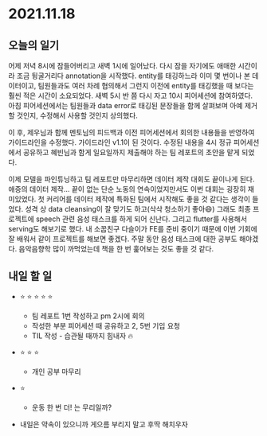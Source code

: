 2021.11.18
=====
오늘의 일기
-----
어제 저녁 8시에 잠들어버리고 새벽 1시에 일어났다. 다시 잠을 자기에도 애매한 시간이라 조금 뒹굴거리다 annotation을 시작했다. entity를 태깅하느라 이미 몇 번이나 본 데이터이고, 팀원들과도 여러 차례 협의해서 그런지 이전에 entity를 태깅했을 때 보다는 훨씬 적은 시간이 소요되었다. 새벽 5시 반 쯤 다시 자고 10시 피어세션에 참여하였다. 아침 피어세션에서는 팀원들과 data error로 태깅된 문장들을 함께 살펴보며 아예 제거할 것인지, 수정해서 사용할 것인지 상의했다.

이 후, 제우님과 함께 멘토님의 피드백과 이전 피어세션에서 회의한 내용들을 반영하여 가이드라인을 수정했다. 가이드라인 v1.1이 된 것이다. 수정된 내용을 4시 정규 피어세션에서 공유하고 혜빈님과 함게 일요일까지 제출해야 하는 팀 레포트의 초안을 맡게 되었다.

이제 모델을 파인튜닝하고 팀 레포트만 마무리하면 데이터 제작 대회도 끝이나게 된다. 애증의 데이터 제작... 끝이 없는 단순 노동의 연속이었지만서도 이번 대회는 굉장히 재미있었다. 첫 커리어를 데이터 제작에 특화된 팀에서 시작해도 좋을 것 같다는 생각이 들었다. 성격 상 data cleansing이 잘 맞기도 하고(삭삭 청소하기 좋아:smile:) 그래도 최종 프로젝트에 speech 관련 음성 태스크를 하게 되어 신난다. 그리고 flutter를 사용해서 serving도 해보기로 했다. 내 소꿉친구 다슬이가 FE를 준비 중이기 때문에 이번 기회에 잘 배워서 같이 프로젝트를 해보면 좋겠다. 주말 동안 음성 태스크에 대한 공부도 해야겠다. 음악음향학 많이 까먹었는데 책을 한 번 훑어보는 것도 좋을 것 같다.

내일 할 일
-----
- :star: :star: :star: :star: :star:
  - 팀 레포트 1번 작성하고 pm 2시에 회의
  - 작성한 부분 피어세션 때 공유하고 2, 5번 기입 요청
  - TIL 작성 - 습관될 때까지 힘내자 :fire:

- :star: :star: :star:
  - 개인 공부 마무리
  
- :star:
  - 운동 한 번 더! 는 무리일까?
  
- 내일은 약속이 있으니까 게으름 부리지 말고 후딱 해치우자